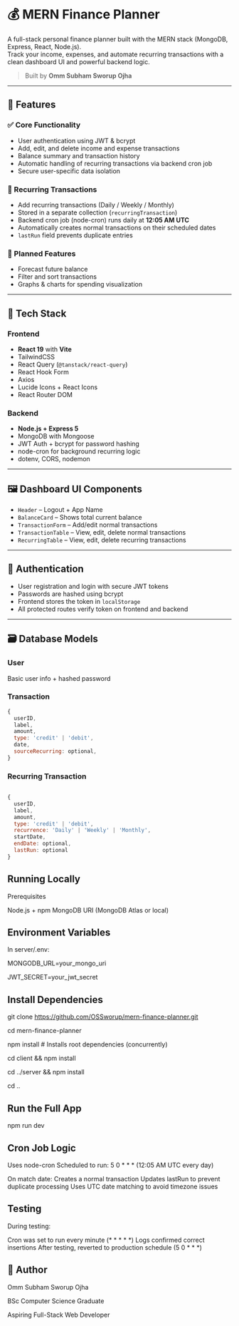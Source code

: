 # 💰 MERN Finance Planner

A full-stack personal finance planner built with the MERN stack (MongoDB, Express, React, Node.js).  
Track your income, expenses, and automate recurring transactions with a clean dashboard UI and powerful backend logic.

> Built by **Omm Subham Sworup Ojha**

---

## 🚀 Features

### ✅ Core Functionality
- User authentication using JWT & bcrypt
- Add, edit, and delete income and expense transactions
- Balance summary and transaction history
- Automatic handling of recurring transactions via backend cron job
- Secure user-specific data isolation

### 🔁 Recurring Transactions
- Add recurring transactions (Daily / Weekly / Monthly)
- Stored in a separate collection (`recurringTransaction`)
- Backend cron job (node-cron) runs daily at **12:05 AM UTC**
- Automatically creates normal transactions on their scheduled dates
- `lastRun` field prevents duplicate entries

### 🧠 Planned Features
- Forecast future balance
- Filter and sort transactions
- Graphs & charts for spending visualization

---

## 🧱 Tech Stack

### Frontend
- **React 19** with **Vite**
- TailwindCSS
- React Query (`@tanstack/react-query`)
- React Hook Form
- Axios
- Lucide Icons + React Icons
- React Router DOM

### Backend
- **Node.js + Express 5**
- MongoDB with Mongoose
- JWT Auth + bcrypt for password hashing
- node-cron for background recurring logic
- dotenv, CORS, nodemon

---

## 🖼 Dashboard UI Components

- `Header` – Logout + App Name
- `BalanceCard` – Shows total current balance
- `TransactionForm` – Add/edit normal transactions
- `TransactionTable` – View, edit, delete normal transactions
- `RecurringTable` – View, edit, delete recurring transactions

---

## 🔐 Authentication

- User registration and login with secure JWT tokens
- Passwords are hashed using bcrypt
- Frontend stores the token in `localStorage`
- All protected routes verify token on frontend and backend

---

## 🗃 Database Models

### User
Basic user info + hashed password

### Transaction
```js
{
  userID,
  label,
  amount,
  type: 'credit' | 'debit',
  date,
  sourceRecurring: optional,
}

```
### Recurring Transaction

```js

{
  userID,
  label,
  amount,
  type: 'credit' | 'debit',
  recurrence: 'Daily' | 'Weekly' | 'Monthly',
  startDate,
  endDate: optional,
  lastRun: optional
}
```

## Running Locally
Prerequisites

Node.js + npm
MongoDB URI (MongoDB Atlas or local)

## Environment Variables

In server/.env:

MONGODB_URL=your_mongo_uri

JWT_SECRET=your_jwt_secret

## Install Dependencies

git clone https://github.com/OSSworup/mern-finance-planner.git

cd mern-finance-planner

npm install           # Installs root dependencies (concurrently)

cd client && npm install

cd ../server && npm install

cd ..

## Run the Full App

npm run dev

## Cron Job Logic

Uses node-cron
Scheduled to run: 5 0 * * * (12:05 AM UTC every day)

On match date:
Creates a normal transaction
Updates lastRun to prevent duplicate processing
Uses UTC date matching to avoid timezone issues



## Testing
During testing:

Cron was set to run every minute (* * * * *)
Logs confirmed correct insertions
After testing, reverted to production schedule (5 0 * * *)

## 👤 Author
Omm Subham Sworup Ojha  

BSc Computer Science Graduate

Aspiring Full-Stack Web Developer
